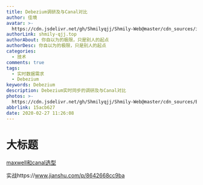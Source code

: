 ```yaml
---
title: Debezium调研及与Canal对比
author: 佳境
avatar: >-
  https://cdn.jsdelivr.net/gh/Shmilyqjj/Shmily-Web@master/cdn_sources/img/custom/avatar.jpg
authorLink: shmily-qjj.top
authorAbout: 你自以为的极限，只是别人的起点
authorDesc: 你自以为的极限，只是别人的起点
categories:
  - 技术
comments: true
tags:
  - 实时数据需求
  - Debezium
keywords: Debezium
description: Debezium实时同步的调研及与Canal对比
photos: >-
  https://cdn.jsdelivr.net/gh/Shmilyqjj/Shmily-Web@master/cdn_sources/Blog_Images/Phoenix/Phoenix-cover.jpg
abbrlink: 15acb627
date: 2020-02-27 11:26:08
---
```


# 大标题  

[maxwell和canal选型](https://www.modb.pro/db/24734)

实战https://www.jianshu.com/p/8642668cc9ba